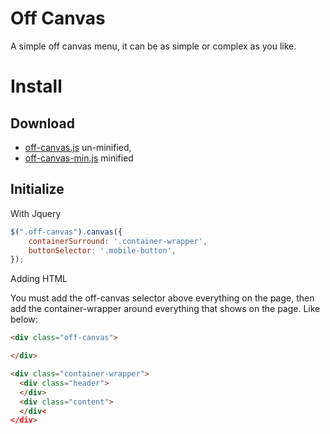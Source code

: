 # Off Canvas
A simple off canvas menu, it can be as simple or complex as you like.

# Install
## Download
- [off-canvas.js](https://raw.githubusercontent.com/itsonlyjames/off-canvas/master/src/off-canvas.js) un-minified,
- [off-canvas-min.js](https://raw.githubusercontent.com/itsonlyjames/off-canvas/master/src/min/off-canvas-min.js) minified

## Initialize
With Jquery
```javascript
$(".off-canvas").canvas({
    containerSurround: '.container-wrapper',
    buttonSelector: '.mobile-button',
});
```
Adding HTML

You must add the off-canvas selector above everything on the page, then add the container-wrapper around everything that shows on the page. Like below:
```html
<div class="off-canvas">

</div>

<div class="container-wrapper">
  <div class="header">
  </div>
  <div class="content">
  </div<
</div>
```

